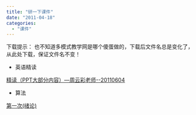 ```yaml
---
title: "研一下课件"
date: "2011-04-18"
categories: 
  - "课件"
---
```


下载提示： 也不知道多模式教学网是哪个傻蛋做的，下载后文件名总是变化了，从此处下载，保证文件名不变！

- 英语精读

[精读（PPT大部分内容）—周云彩老师--20110604](https://www.zhouzhengxi.com/wordpress/wp-content/uploads/2011/06/精读（PPT大部分内容）—周云彩老师-20110604-0-周正喜.docx)

- 算法

[第一次(绪论)](https://www.zhouzhengxi.com/wordpress/wp-content/uploads/2011/04/第一次绪论2.ppt)
